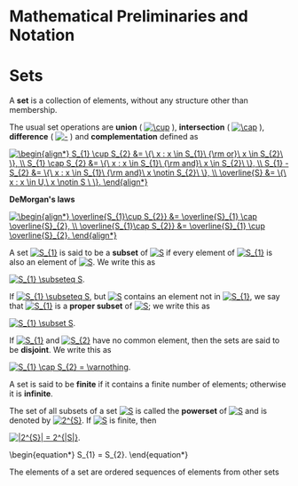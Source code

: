  <script type="text/javascript" src="http://cdn.mathjax.org/mathjax/latest/MathJax.js?config=default"></script>
 
Mathematical Preliminaries and Notation
=======================================

# Sets

A **set** is a collection of elements, without any structure other than membership.

The usual set operations are **union** ( <a href="https://www.codecogs.com/eqnedit.php?latex=\cup" target="_blank"><img src="https://latex.codecogs.com/gif.latex?\cup" title="\cup" /></a> ), **intersection** ( <a href="https://www.codecogs.com/eqnedit.php?latex=\cap" target="_blank"><img src="https://latex.codecogs.com/gif.latex?\cap" title="\cap" /></a> ), **difference** ( <a href="https://www.codecogs.com/eqnedit.php?latex=-" target="_blank"><img src="https://latex.codecogs.com/gif.latex?-" title="-" /></a> ) and **complementation** defined as

<a href="https://www.codecogs.com/eqnedit.php?latex=\begin{align*}&space;S_{1}&space;\cup&space;S_{2}&space;&=&space;\{\&space;x&space;:&space;x&space;\in&space;S_{1}\&space;{\rm&space;or}\&space;x&space;\in&space;S_{2}\&space;\},&space;\\&space;S_{1}&space;\cap&space;S_{2}&space;&=&space;\{\&space;x&space;:&space;x&space;\in&space;S_{1}\&space;{\rm&space;and}\&space;x&space;\in&space;S_{2}\&space;\},&space;\\&space;S_{1}&space;-&space;S_{2}&space;&=&space;\{\&space;x&space;:&space;x&space;\in&space;S_{1}\&space;{\rm&space;and}\&space;x&space;\notin&space;S_{2}\&space;\},&space;\\&space;\overline{S}&space;&=&space;\{\&space;x&space;:&space;x&space;\in&space;U,\&space;x&space;\notin&space;S&space;\&space;\}.&space;\end{align*}" target="_blank"><img src="https://latex.codecogs.com/gif.latex?\begin{align*}&space;S_{1}&space;\cup&space;S_{2}&space;&=&space;\{\&space;x&space;:&space;x&space;\in&space;S_{1}\&space;{\rm&space;or}\&space;x&space;\in&space;S_{2}\&space;\},&space;\\&space;S_{1}&space;\cap&space;S_{2}&space;&=&space;\{\&space;x&space;:&space;x&space;\in&space;S_{1}\&space;{\rm&space;and}\&space;x&space;\in&space;S_{2}\&space;\},&space;\\&space;S_{1}&space;-&space;S_{2}&space;&=&space;\{\&space;x&space;:&space;x&space;\in&space;S_{1}\&space;{\rm&space;and}\&space;x&space;\notin&space;S_{2}\&space;\},&space;\\&space;\overline{S}&space;&=&space;\{\&space;x&space;:&space;x&space;\in&space;U,\&space;x&space;\notin&space;S&space;\&space;\}.&space;\end{align*}" title="\begin{align*} S_{1} \cup S_{2} &= \{\ x : x \in S_{1}\ {\rm or}\ x \in S_{2}\ \}, \\ S_{1} \cap S_{2} &= \{\ x : x \in S_{1}\ {\rm and}\ x \in S_{2}\ \}, \\ S_{1} - S_{2} &= \{\ x : x \in S_{1}\ {\rm and}\ x \notin S_{2}\ \}, \\ \overline{S} &= \{\ x : x \in U,\ x \notin S \ \}. \end{align*}" /></a>

**DeMorgan's laws**

<a href="https://www.codecogs.com/eqnedit.php?latex=\begin{align*}&space;\overline{S_{1}\cup&space;S_{2}}&space;&=&space;\overline{S}_{1}&space;\cap&space;\overline{S}_{2},&space;\\&space;\overline{S_{1}\cap&space;S_{2}}&space;&=&space;\overline{S}_{1}&space;\cup&space;\overline{S}_{2}.&space;\end{align*}" target="_blank"><img src="https://latex.codecogs.com/gif.latex?\begin{align*}&space;\overline{S_{1}\cup&space;S_{2}}&space;&=&space;\overline{S}_{1}&space;\cap&space;\overline{S}_{2},&space;\\&space;\overline{S_{1}\cap&space;S_{2}}&space;&=&space;\overline{S}_{1}&space;\cup&space;\overline{S}_{2}.&space;\end{align*}" title="\begin{align*} \overline{S_{1}\cup S_{2}} &= \overline{S}_{1} \cap \overline{S}_{2}, \\ \overline{S_{1}\cap S_{2}} &= \overline{S}_{1} \cup \overline{S}_{2}. \end{align*}" /></a>

A set <a href="https://www.codecogs.com/eqnedit.php?latex=S_{1}" target="_blank"><img src="https://latex.codecogs.com/gif.latex?S_{1}" title="S_{1}" /></a> is said to be a **subset** of <a href="https://www.codecogs.com/eqnedit.php?latex=S" target="_blank"><img src="https://latex.codecogs.com/gif.latex?S" title="S" /></a> if every element of <a href="https://www.codecogs.com/eqnedit.php?latex=S_{1}" target="_blank"><img src="https://latex.codecogs.com/gif.latex?S_{1}" title="S_{1}" /></a> is also an element of <a href="https://www.codecogs.com/eqnedit.php?latex=S" target="_blank"><img src="https://latex.codecogs.com/gif.latex?S" title="S" /></a>. We write this as

<a href="https://www.codecogs.com/eqnedit.php?latex=S_{1}&space;\subseteq&space;S" target="_blank"><img src="https://latex.codecogs.com/gif.latex?S_{1}&space;\subseteq&space;S" title="S_{1} \subseteq S" /></a>.

If <a href="https://www.codecogs.com/eqnedit.php?latex=S_{1}&space;\subseteq&space;S" target="_blank"><img src="https://latex.codecogs.com/gif.latex?S_{1}&space;\subseteq&space;S" title="S_{1} \subseteq S" /></a>, but <a href="https://www.codecogs.com/eqnedit.php?latex=S" target="_blank"><img src="https://latex.codecogs.com/gif.latex?S" title="S" /></a> contains an element not in <a href="https://www.codecogs.com/eqnedit.php?latex=S_{1}" target="_blank"><img src="https://latex.codecogs.com/gif.latex?S_{1}" title="S_{1}" /></a>, we say that <a href="https://www.codecogs.com/eqnedit.php?latex=S_{1}" target="_blank"><img src="https://latex.codecogs.com/gif.latex?S_{1}" title="S_{1}" /></a> is a **proper subset** of <a href="https://www.codecogs.com/eqnedit.php?latex=S" target="_blank"><img src="https://latex.codecogs.com/gif.latex?S" title="S" /></a>; we write this as

<a href="https://www.codecogs.com/eqnedit.php?latex=S_{1}&space;\subset&space;S" target="_blank"><img src="https://latex.codecogs.com/gif.latex?S_{1}&space;\subset&space;S" title="S_{1} \subset S" /></a>.

If <a href="https://www.codecogs.com/eqnedit.php?latex=S_{1}" target="_blank"><img src="https://latex.codecogs.com/gif.latex?S_{1}" title="S_{1}" /></a> and <a href="https://www.codecogs.com/eqnedit.php?latex=S_{2}" target="_blank"><img src="https://latex.codecogs.com/gif.latex?S_{2}" title="S_{2}" /></a> have no common element, then the sets are said to be **disjoint**. We write this as

<a href="https://www.codecogs.com/eqnedit.php?latex=S_{1}&space;\cap&space;S_{2}&space;=&space;\varnothing" target="_blank"><img src="https://latex.codecogs.com/gif.latex?S_{1}&space;\cap&space;S_{2}&space;=&space;\varnothing" title="S_{1} \cap S_{2} = \varnothing" /></a>.

A set is said to be **finite** if it contains a finite number of elements; otherwise it is **infinite**.

The set of all subsets of a set <a href="https://www.codecogs.com/eqnedit.php?latex=S" target="_blank"><img src="https://latex.codecogs.com/gif.latex?S" title="S" /></a> is called the **powerset** of <a href="https://www.codecogs.com/eqnedit.php?latex=S" target="_blank"><img src="https://latex.codecogs.com/gif.latex?S" title="S" /></a> and is denoted by <a href="https://www.codecogs.com/eqnedit.php?latex=2^{S}" target="_blank"><img src="https://latex.codecogs.com/gif.latex?2^{S}" title="2^{S}" /></a>. If <a href="https://www.codecogs.com/eqnedit.php?latex=S" target="_blank"><img src="https://latex.codecogs.com/gif.latex?S" title="S" /></a> is finite, then

<a href="https://www.codecogs.com/eqnedit.php?latex=|2^{S}|&space;=&space;2^{|S|}" target="_blank"><img src="https://latex.codecogs.com/gif.latex?|2^{S}|&space;=&space;2^{|S|}" title="|2^{S}| = 2^{|S|}" /></a>.

\begin{equation*}
S_{1} = S_{2}.
\end{equation*}

The elements of a set are ordered sequences of elements from other sets
